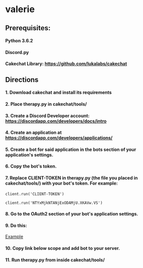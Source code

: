 # valerie

## Prerequisites:

#### Python 3.6.2
#### Discord.py
#### Cakechat Library: https://github.com/lukalabs/cakechat

## Directions

#### 1. Download cakechat and install its requirements
#### 2. Place therapy.py in cakechat/tools/
#### 3. Create a Discord Developer account: https://discordapp.com/developers/docs/intro
#### 4. Create an application at https://discordapp.com/developers/applications/
#### 5. Create a bot for said application in the bots section of your application's settings.
#### 6. Copy the bot's token.
#### 7. Replace CLIENT-TOKEN in therapy.py (the file you placed in cakechat/tools/) with your bot's token. For example:
  ```
  client.run('CLIENT-TOKEN')
  ```

  ```
  client.run('NTYxMjkNTANjExODAMjU.XKAVw.VS')
  ```
  
#### 8. Go to the OAuth2 section of your bot's application settings.
#### 9. Do this:
[Example](https://ibb.co/bzc6xTy)
#### 10. Copy link below scope and add bot to your server.
#### 11. Run therapy.py from inside cakechat/tools/

  
  
       



